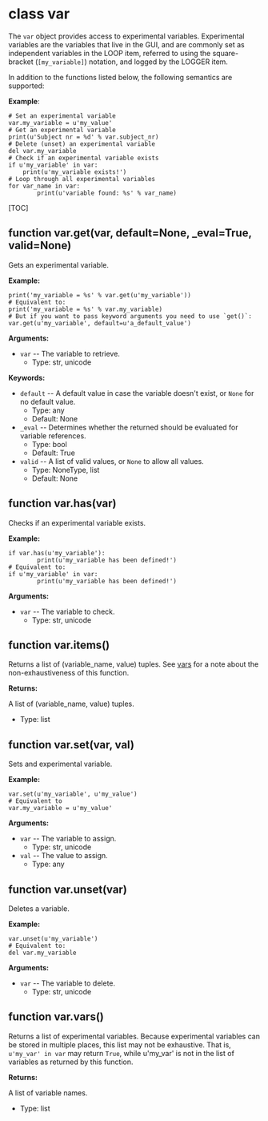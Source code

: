 <div class="ClassDoc YAMLDoc" id="var" markdown="1">

# class __var__

The `var` object provides access to experimental variables.
Experimental variables are the variables that live in the GUI, and are
commonly set as independent variables in the LOOP item, referred
to using the square-bracket (`[my_variable]`) notation, and logged by
the LOGGER item.

In addition to the functions listed below, the following semantics are
supported:

__Example__:

~~~ .python
# Set an experimental variable
var.my_variable = u'my_value'
# Get an experimental variable
print(u'Subject nr = %d' % var.subject_nr)
# Delete (unset) an experimental variable
del var.my_variable
# Check if an experimental variable exists
if u'my_variable' in var:
    print(u'my_variable exists!')
# Loop through all experimental variables
for var_name in var:
        print(u'variable found: %s' % var_name)
~~~

[TOC]

<div class="FunctionDoc YAMLDoc" id="var-get" markdown="1">

## function __var\.get__\(var, default=None, \_eval=True, valid=None\)

Gets an experimental variable.

__Example:__

~~~ .python
print('my_variable = %s' % var.get(u'my_variable'))
# Equivalent to:
print('my_variable = %s' % var.my_variable)
# But if you want to pass keyword arguments you need to use `get()`:
var.get(u'my_variable', default=u'a_default_value')
~~~

__Arguments:__

- `var` -- The variable to retrieve.
	- Type: str, unicode

__Keywords:__

- `default` -- A default value in case the variable doesn't exist, or `None` for no default value.
	- Type: any
	- Default: None
- `_eval` -- Determines whether the returned should be evaluated for variable references.
	- Type: bool
	- Default: True
- `valid` -- A list of valid values, or `None` to allow all values.
	- Type: NoneType, list
	- Default: None

</div>

[var.get]: #var-get
[get]: #var-get

<div class="FunctionDoc YAMLDoc" id="var-has" markdown="1">

## function __var\.has__\(var\)

Checks if an experimental variable exists.

__Example:__

~~~ .python
if var.has(u'my_variable'):
        print(u'my_variable has been defined!')
# Equivalent to:
if u'my_variable' in var:
        print(u'my_variable has been defined!')
~~~

__Arguments:__

- `var` -- The variable to check.
	- Type: str, unicode

</div>

[var.has]: #var-has
[has]: #var-has

<div class="FunctionDoc YAMLDoc" id="var-items" markdown="1">

## function __var\.items__\(\)

Returns a list of (variable_name, value) tuples. See [vars] for a note about the non-exhaustiveness of this function.

__Returns:__

A list of (variable_name, value) tuples.

- Type: list

</div>

[var.items]: #var-items
[items]: #var-items

<div class="FunctionDoc YAMLDoc" id="var-set" markdown="1">

## function __var\.set__\(var, val\)

Sets and experimental variable.

__Example:__

~~~ .python
var.set(u'my_variable', u'my_value')
# Equivalent to
var.my_variable = u'my_value'
~~~

__Arguments:__

- `var` -- The variable to assign.
	- Type: str, unicode
- `val` -- The value to assign.
	- Type: any

</div>

[var.set]: #var-set
[set]: #var-set

<div class="FunctionDoc YAMLDoc" id="var-unset" markdown="1">

## function __var\.unset__\(var\)

Deletes a variable.

__Example:__

~~~ .python
var.unset(u'my_variable')
# Equivalent to:
del var.my_variable
~~~

__Arguments:__

- `var` -- The variable to delete.
	- Type: str, unicode

</div>

[var.unset]: #var-unset
[unset]: #var-unset

<div class="FunctionDoc YAMLDoc" id="var-vars" markdown="1">

## function __var\.vars__\(\)

Returns a list of experimental variables. Because experimental variables can be stored in multiple places, this list may not be exhaustive. That is, `u'my_var' in var` may return `True`, while u'my_var' is not in the list of variables as returned by this function.

__Returns:__

A list of variable names.

- Type: list

</div>

[var.vars]: #var-vars
[vars]: #var-vars

</div>

[var]: #var

